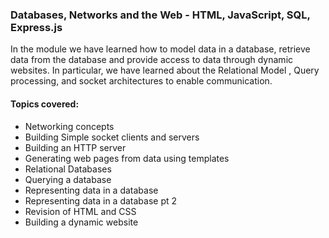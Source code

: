 ### Databases, Networks and the Web - HTML, JavaScript, SQL, Express.js

In the module we have learned how to model data in a database, retrieve data from the database and provide access to data through dynamic websites. In particular, we have learned about the Relational Model , Query processing, and socket architectures to enable communication. 
#### Topics covered: 
* Networking concepts 
* Building Simple socket clients and servers 
* Building an HTTP server 
* Generating web pages from data using templates 
* Relational Databases 
* Querying a database 
* Representing data in a database 
* Representing data in a database pt 2 
* Revision of HTML and CSS 
* Building a dynamic website
